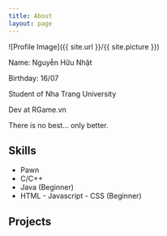 ```yaml
---
title: About
layout: page
---
```

![Profile Image]({{ site.url }}/{{ site.picture }})

<p>Name: Nguyễn Hữu Nhật</p>
<p>Birthday: 16/07</p>
<p>Student of Nha Trang University</p>
<p>Dev at RGame.vn</p>

<p>There is no best… only better.</p>

<h2>Skills</h2>

<ul class="skill-list">
	<!--<li>HTML - Jade - Haml - Erb</li>
	<li>Responsive (Mobile First)</li>
	<li>CSS (Stylus, Sass, Less)</li>
	<li>Css Frameworks (Bootstrap, Foundation)</li>
	<li>Javascript (Design Patterns, Testes)</li>
	<li>NodeJS</li>
	<li>AngularJS - ReactJS</li>
	<li>Grunt - Gulp - Yeoman</li>
	<li>Git</li>
	<li>PHP</li>
	<li>Python</li>
	<li>MySQL - MongoDB</li>
	<li>Scrum and Kanban</li>
	<li>TDD e Continuous Integration</li>-->
	<li>Pawn</li>
	<li>C/C++ </li>
	<li>Java (Beginner)</li>
	<li>HTML - Javascript - CSS (Beginner)</li>
</ul>

<h2>Projects</h2>
<!--
<ul>
	<li><a href="https://github.com/">Lorem Lorem</a></li>
	<li><a href="https://github.com/">Ipsum Dolor</a></li>
	<li><a href="https://github.com/">Dolor Lorem</a></li>
</ul>
-->